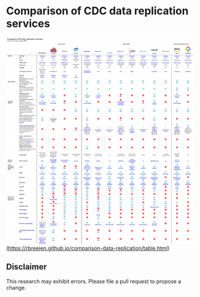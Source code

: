 # Comparison of CDC data replication services

![plot](./img.png)(https://rbreejen.github.io/comparison-data-replication/table.html)

## Disclaimer

This research may exhibit errors. Please file a pull request to propose a change.